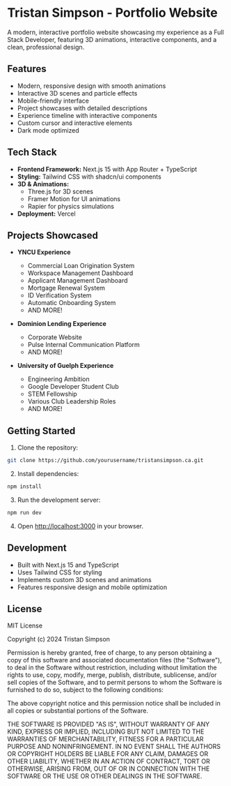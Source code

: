# Tristan Simpson - Portfolio Website

A modern, interactive portfolio website showcasing my experience as a Full Stack Developer, featuring 3D animations, interactive components, and a clean, professional design.

## Features

- Modern, responsive design with smooth animations
- Interactive 3D scenes and particle effects
- Mobile-friendly interface
- Project showcases with detailed descriptions
- Experience timeline with interactive components
- Custom cursor and interactive elements
- Dark mode optimized

## Tech Stack

- **Frontend Framework:** Next.js 15 with App Router + TypeScript
- **Styling:** Tailwind CSS with shadcn/ui components
- **3D & Animations:**
  - Three.js for 3D scenes
  - Framer Motion for UI animations
  - Rapier for physics simulations
- **Deployment:** Vercel

## Projects Showcased

- **YNCU Experience**

  - Commercial Loan Origination System
  - Workspace Management Dashboard
  - Applicant Management Dashboard
  - Mortgage Renewal System
  - ID Verification System
  - Automatic Onboarding System
  - AND MORE!

- **Dominion Lending Experience**

  - Corporate Website
  - Pulse Internal Communication Platform
  - AND MORE!

- **University of Guelph Experience**
  - Engineering Ambition
  - Google Developer Student Club
  - STEM Fellowship
  - Various Club Leadership Roles
  - AND MORE!

## Getting Started

1. Clone the repository:

```bash
git clone https://github.com/yourusername/tristansimpson.ca.git
```

2. Install dependencies:

```bash
npm install
```

3. Run the development server:

```bash
npm run dev
```

4. Open [http://localhost:3000](http://localhost:3000) in your browser.

## Development

- Built with Next.js 15 and TypeScript
- Uses Tailwind CSS for styling
- Implements custom 3D scenes and animations
- Features responsive design and mobile optimization

## License

MIT License

Copyright (c) 2024 Tristan Simpson

Permission is hereby granted, free of charge, to any person obtaining a copy of this software and associated documentation files (the "Software"), to deal in the Software without restriction, including without limitation the rights to use, copy, modify, merge, publish, distribute, sublicense, and/or sell copies of the Software, and to permit persons to whom the Software is furnished to do so, subject to the following conditions:

The above copyright notice and this permission notice shall be included in all copies or substantial portions of the Software.

THE SOFTWARE IS PROVIDED "AS IS", WITHOUT WARRANTY OF ANY KIND, EXPRESS OR IMPLIED, INCLUDING BUT NOT LIMITED TO THE WARRANTIES OF MERCHANTABILITY, FITNESS FOR A PARTICULAR PURPOSE AND NONINFRINGEMENT. IN NO EVENT SHALL THE AUTHORS OR COPYRIGHT HOLDERS BE LIABLE FOR ANY CLAIM, DAMAGES OR OTHER LIABILITY, WHETHER IN AN ACTION OF CONTRACT, TORT OR OTHERWISE, ARISING FROM, OUT OF OR IN CONNECTION WITH THE SOFTWARE OR THE USE OR OTHER DEALINGS IN THE SOFTWARE.
